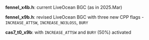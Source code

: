 **fennel_x4b.h**: current LiveOcean BGC (as in 2025.Mar) <br>

**fennel_x9b.h**: revised LiveOcean BGC with three new CPP flags - `INCREASE_ATTSW`, `INCREASE_NO3LOSS`, `BURY`<br>

**cas7_t0_x9b**: with `INCREASE_ATTSW` and `BURY` (50%) activated<br>
